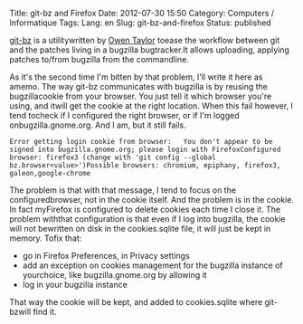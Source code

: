 Title: git-bz and Firefox
Date: 2012-07-30 15:50
Category: Computers / Informatique
Tags:
Lang: en
Slug: git-bz-and-firefox
Status: published

[git-bz](\%22http://git.fishsoup.net/cgit/git-bz/\%22) is a utilitywritten by [Owen Taylor](\%22http://blog.fishsoup.net\%22) toease the workflow between git and the patches living in a bugzilla bugtracker.It allows uploading, applying patches to/from bugzilla from the commandline.

As it's the second time I'm bitten by that problem, I'll write it here as amemo. The way git-bz communicates with bugzilla is by reusing the bugzillacookie from your browser. You just tell it which browser you're using, and itwill get the cookie at the right location. When this fail however, I tend tocheck if I configured the right browser, or if I'm logged onbugzilla.gnome.org. And I am, but it still fails.

`Error getting login cookie from browser:   You don't appear to be signed into bugzilla.gnome.org; please login with FirefoxConfigured browser: firefox3 (change with 'git config --global bz.browser<value>')Possible browsers: chromium, epiphany, firefox3, galeon,google-chrome`

The problem is that with that message, I tend to focus on the configuredbrowser, not in the cookie itself. And the problem is in the cookie. In fact myFirefox is configured to delete cookies each time I close it. The problem withthat configuration is that even if I log into bugzilla, the cookie will not bewritten on disk in the cookies.sqlite file, it will just be kept in memory. Tofix that:

-   go in Firefox Preferences, in Privacy settings
-   add an exception on cookies management for the bugzilla instance of yourchoice, like bugzilla.gnome.org by allowing it
-   log in your bugzilla instance

That way the cookie will be kept, and added to cookies.sqlite where git-bzwill find it.
